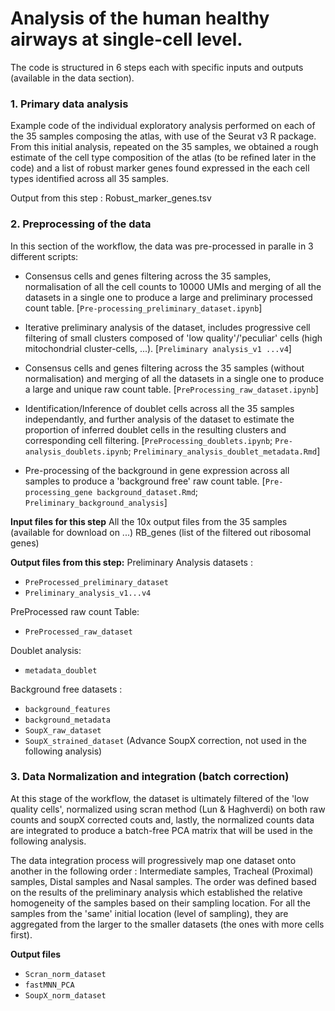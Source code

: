 # Analysis of the human healthy airways at single-cell level.
The code is structured in 6 steps each with specific inputs and outputs (available in the data section).

### 1. Primary data analysis
Example code of the individual exploratory analysis performed on each of the 35 samples composing the atlas, with use of the Seurat v3 R package. From this initial analysis, repeated on the 35 samples, we obtained a rough estimate of the cell type composition of the atlas (to be refined later in the code) and a list of robust marker genes found expressed in the each cell types identified across all 35 samples.

Output from this step : Robust_marker_genes.tsv

### 2. Preprocessing of the data
In this section of the workflow, the data was pre-processed in paralle in 3 different scripts: 

   - Consensus cells and genes filtering across the 35 samples, normalisation of all the cell counts to 10000 UMIs and merging of all the datasets in a single one to produce a large and preliminary processed count table. [`Pre-processing_preliminary_dataset.ipynb`] 

   - Iterative preliminary analysis of the dataset, includes progressive cell filtering of small clusters composed of 'low quality'/'peculiar' cells (high mitochondrial cluster-cells, ...). [`Preliminary analysis_v1 ...v4`]
    
   - Consensus cells and genes filtering across the 35 samples (without normalisation) and merging of all the datasets in a single one to produce a large and unique raw count table. [`PreProcessing_raw_dataset.ipynb`]

   - Identification/Inference of doublet cells across all the 35 samples independantly, and further analysis of the dataset to estimate the proportion of inferred doublet cells in the resulting clusters and corresponding cell filtering. [`PreProcessing_doublets.ipynb`; `Pre-analysis_doublets.ipynb`; `Preliminary_analysis_doublet_metadata.Rmd`]   
    
   - Pre-processing of the background in gene expression across all samples to produce a 'background free' raw count table. [`Pre-processing_gene background_dataset.Rmd`; `Preliminary_background_analysis`]
   
**Input files for this step**
All the 10x output files from the 35 samples (available for download on ...)
RB_genes (list of the filtered out ribosomal genes)
   
**Output files from this step:**
Preliminary Analysis datasets :
  - `PreProcessed_preliminary_dataset`
  - `Preliminary_analysis_v1...v4`

PreProcessed raw count Table:
  - `PreProcessed_raw_dataset`
  
Doublet analysis:
  - `metadata_doublet`
  
Background free datasets :
  - `background_features`
  - `background_metadata`
  - `SoupX_raw_dataset`
  - `SoupX_strained_dataset` (Advance SoupX correction, not used in the following analysis)
  
### 3. Data Normalization and integration (batch correction)

At this stage of the workflow, the dataset is ultimately filtered of the 'low quality cells', normalized using scran method (Lun & Haghverdi) on both raw counts and soupX corrected couts and, lastly, the normalized counts data are integrated to produce a batch-free PCA matrix that will be used in the following analysis.

The data integration process will progressively map one dataset onto another in the following order :
Intermediate samples, Tracheal (Proximal) samples, Distal samples and Nasal samples. The order was defined based on the results of the preliminary analysis which established the relative homogeneity of the samples based on their sampling location. For all the samples from the 'same' initial location (level of sampling), they are aggregated from the larger to the smaller datasets (the ones with more cells first).

**Output files**
  - `Scran_norm_dataset`
  - `fastMNN_PCA`
  - `SoupX_norm_dataset`




